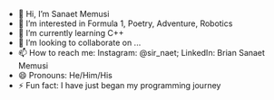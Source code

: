 - 👋 Hi, I’m Sanaet Memusi
- 👀 I’m interested in Formula 1, Poetry, Adventure, Robotics 
- 🌱 I’m currently learning C++
- 💞️ I’m looking to collaborate on ...
- 📫 How to reach me: Instagram: @sir_naet; LinkedIn: Brian Sanaet Memusi
- 😄 Pronouns: He/Him/His
- ⚡ Fun fact: I have just began my programming journey

<!---
Sirnaet/Sirnaet is a ✨ special ✨ repository because its `README.md` (this file) appears on your GitHub profile.
You can click the Preview link to take a look at your changes.
--->
